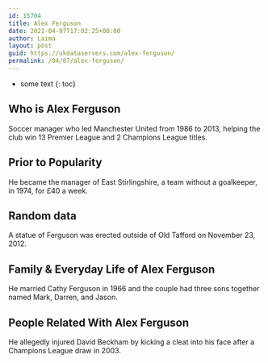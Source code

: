```yaml
---
id: 15704
title: Alex Ferguson
date: 2021-04-07T17:02:25+00:00
author: Laima
layout: post
guid: https://ukdataservers.com/alex-ferguson/
permalink: /04/07/alex-ferguson/
---
```


* some text
{: toc}


## Who is Alex Ferguson
                  
                  
                  
Soccer manager who led Manchester United from 1986 to 2013, helping the club win 13 Premier League and 2 Champions League titles.
                  
              
            
              
            
                
                
                
## Prior to Popularity
                  
                  
                  
He became the manager of East Stirlingshire, a team without a goalkeeper, in 1974, for £40 a week.
                  
              
            
              
            
                
                
                
## Random data
                  
                  
                  
A statue of Ferguson was erected outside of Old Tafford on November 23, 2012.
                  
              
            
              
            
                
                
                
## Family & Everyday Life of Alex Ferguson
                  
                  
                  
He married Cathy Ferguson in 1966 and the couple had three sons together named Mark, Darren, and Jason.
                  
              
            
              
            
                
                
                
## People Related With Alex Ferguson
                  
                  
                  
He allegedly injured David Beckham by kicking a cleat into his face after a Champions League draw in 2003.
                  
              
            
              
            
                
              
            
              
              
            
            
              
            
          
          
          